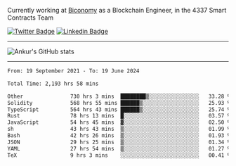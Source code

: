 Currently working at [Biconomy](https://biconomy.io/) as a Blockchain Engineer, in the 4337 Smart Contracts Team

 [![Twitter Badge](https://img.shields.io/badge/-@ankurdubey521-1ca0f1?style=flat-square&labelColor=1ca0f1&logo=twitter&logoColor=white&link=https://twitter.com/ankurdubey521)](https://twitter.com/ankurdubey521) [![Linkedin Badge](https://img.shields.io/badge/-ankurdubey521-blue?style=flat-square&logo=Linkedin&logoColor=white&link=https://www.linkedin.com/in/ankurdubey521/)](https://www.linkedin.com/in/ankurdubey521/)

<hr/>

![Ankur's GitHub stats](https://github-readme-stats.vercel.app/api?username=ankurdubey521&count_private=true&theme=radical)

<hr/>

<!--START_SECTION:waka-->

```txt
From: 19 September 2021 - To: 19 June 2024

Total Time: 2,193 hrs 58 mins

Other               730 hrs 3 mins  ████████▒░░░░░░░░░░░░░░░░   33.28 %
Solidity            568 hrs 55 mins ██████▒░░░░░░░░░░░░░░░░░░   25.93 %
TypeScript          564 hrs 43 mins ██████▒░░░░░░░░░░░░░░░░░░   25.74 %
Rust                78 hrs 13 mins  █░░░░░░░░░░░░░░░░░░░░░░░░   03.57 %
JavaScript          54 hrs 45 mins  ▓░░░░░░░░░░░░░░░░░░░░░░░░   02.50 %
sh                  43 hrs 43 mins  ▒░░░░░░░░░░░░░░░░░░░░░░░░   01.99 %
Bash                42 hrs 26 mins  ▒░░░░░░░░░░░░░░░░░░░░░░░░   01.93 %
JSON                29 hrs 25 mins  ▒░░░░░░░░░░░░░░░░░░░░░░░░   01.34 %
YAML                27 hrs 54 mins  ▒░░░░░░░░░░░░░░░░░░░░░░░░   01.27 %
TeX                 9 hrs 3 mins    ░░░░░░░░░░░░░░░░░░░░░░░░░   00.41 %
```

<!--END_SECTION:waka-->
